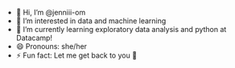 - 👋 Hi, I’m @jenniii-om
- 👀 I’m interested in data and machine learning
- 🌱 I’m currently learning exploratory data analysis and python at Datacamp!
- 😄 Pronouns: she/her 
- ⚡ Fun fact: Let me get back to you 🤖 


<!---
jenniii-om/jenniii-om is a ✨ special ✨ repository because its `README.md` (this file) appears on your GitHub profile.
You can click the Preview link to take a look at your changes.
--->
